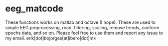 # eeg_matcode
These functions works on matlab and octave (I hope). These are used to simple EEG preprocessing, read, filtering, scaling, remove trends, conform epochs data, and so on. Please feel free to use them and report any issue to my email.
erik[dot]bojorges[at]ibero[dot]mx
